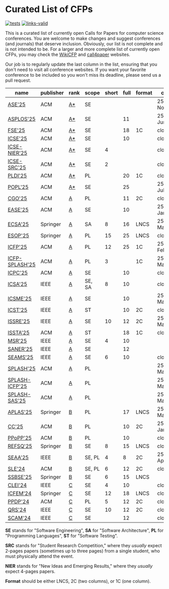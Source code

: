 # Curated List of CFPs

[![tests](https://github.com/yegor256/awesome-cfp/actions/workflows/tests.yml/badge.svg)](https://github.com/yegor256/awesome-cfp/actions/workflows/tests.yml)
[![links-valid](https://github.com/yegor256/awesome-cfp/actions/workflows/check-links.yml/badge.svg)](https://github.com/yegor256/awesome-cfp/actions/workflows/check-links.yml)

This is a curated list of currently open Calls for Papers for computer
science conferences. You are welcome to make changes and suggest conferences
(and journals) that deserve inclusion. Obviously, our list is not complete
and is not intended to be. For a larger and more complete list of
currently open CFPs,
you may check the [WikiCFP](http://www.wikicfp.com/cfp/) and
[call4paper](https://www.call4paper.com/) websites.

Our job is to regularly update the last column in the list, ensuring that
you don't need to visit all conference websites. If you want your favorite
conference to be included so you won't miss its deadline,
please send us a pull request.

<!-- events -->
| name | publisher | rank | scope | short | full | format | cfp | country |
| --- | --- | --- | --- | --- | --- | --- | --- | --- |
| [ASE'25](<https://conf.researchr.org/home/ase-2025>) | ACM | [A*](<https://portal.core.edu.au/conf-ranks/279>) | SE |  |  |  | 25-Nov | KR |
| [ASPLOS'25](<https://www.asplos-conference.org/asplos2025/cfp/>) | ACM | [A*](<https://portal.core.edu.au/conf-ranks/147>) | SE |  | 11 |  | 25-Jun | US |
| [FSE'25](<https://conf.researchr.org/home/fse-2025>) | ACM | [A*](<https://portal.core.edu.au/conf-ranks/52>) | SE |  | 18 | 1C | closed | NO |
| [ICSE'25](<https://conf.researchr.org/home/icse-2025>) | ACM | [A*](<https://portal.core.edu.au/conf-ranks/1209>) | SE |  | 10 |  | closed | CA |
| [ICSE-NIER'25](<https://conf.researchr.org/track/icse-2025/icse-2025-nier>) | ACM | [A*](<https://portal.core.edu.au/conf-ranks/1209>) | SE | 4 |  |  | closed | CA |
| [ICSE-SRC'25](<https://conf.researchr.org/track/icse-2025/icse-2025-SRC>) | ACM | [A*](<https://portal.core.edu.au/conf-ranks/1209>) | SE | 2 |  |  | closed | CA |
| [PLDI'25](<https://conf.researchr.org/series/pldi>) | ACM | [A*](<https://portal.core.edu.au/conf-ranks/84>) | PL |  | 20 | 1C | closed | DK |
| [POPL'25](<https://conf.researchr.org/home/POPL-2025>) | ACM | [A*](<https://portal.core.edu.au/conf-ranks/82>) | SE |  | 25 |  | 25-Jul | US |
| [CGO'25](<https://conf.researchr.org/series/cgo>) | ACM | [A](<https://portal.core.edu.au/conf-ranks/1362>) | PL |  | 11 | 2C | closed | US |
| [EASE'25](<https://conf.researchr.org/home/ease-2025>) | ACM | [A](<https://portal.core.edu.au/conf-ranks/1022>) | SE |  | 10 |  | 25-Jan | IT |
| [ECSA'25](<https://conf.researchr.org/home/ecsa-2025>) | Springer | [A](<https://portal.core.edu.au/conf-ranks/2165>) | SA | 8 | 16 | LNCS | 25-Mar | CY |
| [ESOP'25](<https://etaps.org/2025/conferences/esop/>) | Springer | [A](<https://portal.core.edu.au/conf-ranks/514>) | PL | 15 | 25 | LNCS | closed | CZ |
| [ICFP'25](<https://icfp25.sigplan.org>) | ACM | [A](<https://portal.core.edu.au/conf-ranks/1037>) | PL | 12 | 25 | 1C | 25-Feb | IT |
| [ICFP-SPLASH'25](<https://icfp25.sigplan.org/track/icfp-splash-2025-workshops>) | ACM | [A](<https://portal.core.edu.au/conf-ranks/1037>) | PL | 3 |  | 1C | 25-May | IT |
| [ICPC'25](<https://conf.researchr.org/home/icpc-2025>) | ACM | [A](<https://portal.core.edu.au/conf-ranks/1181>) | SE |  | 10 |  | closed | CA |
| [ICSA'25](<https://conf.researchr.org/home/icsa-2025>) | IEEE | [A](<https://portal.core.edu.au/conf-ranks/791>) | SE, SA | 8 | 10 |  | closed | DK |
| [ICSME'25](<https://conf.researchr.org/home/icsme-2025>) | IEEE | [A](<https://portal.core.edu.au/conf-ranks/676>) | SE |  | 10 |  | 25-Mar | NZ |
| [ICST'25](<https://conf.researchr.org/series/icst>) | IEEE | [A](<https://portal.core.edu.au/conf-ranks/1221>) | ST |  | 10 | 2C | closed | IT |
| [ISSRE'25](<https://issre.github.io/2025/index.html>) | IEEE | [A](<https://portal.core.edu.au/conf-ranks/1411>) | SE | 10 | 12 | 2C | 25-May | BR |
| [ISSTA'25](<https://conf.researchr.org/home/issta-2025>) | ACM | [A](<https://portal.core.edu.au/conf-ranks/1412>) | ST |  | 18 | 1C | closed | NO |
| [MSR'25](<https://www.msrconf.org>) | IEEE | [A](<https://portal.core.edu.au/conf-ranks/711>) | SE | 4 | 10 |  |  | CA |
| [SANER'25](<https://conf.researchr.org/series/saner>) | IEEE | [A](<https://portal.core.edu.au/conf-ranks/2280>) | SE |  | 12 |  |  | CA |
| [SEAMS'25](<https://conf.researchr.org/home/seams-2025>) | IEEE | [A](<https://portal.core.edu.au/conf-ranks/2281>) | SE | 6 | 10 |  | closed | CA |
| [SPLASH'25](<https://2025.splashcon.org>) | ACM | [A](<https://portal.core.edu.au/conf-ranks/18>) | PL |  |  |  | 25-May | SG |
| [SPLASH-ICFP'25](<https://conf.researchr.org/home/icfp-splash-2025>) | ACM | [A](<https://portal.core.edu.au/conf-ranks/18>) | PL |  |  |  | 25-May | SG |
| [SPLASH-SAS'25](<https://2025.splashcon.org/home/sas-2025>) | ACM | [A](<https://portal.core.edu.au/conf-ranks/18>) | PL |  |  |  | 25-May | SG |
| [APLAS'25](<https://conf.researchr.org/home/aplas-2025>) | Springer | [B](<https://portal.core.edu.au/conf-ranks/171>) | PL |  | 17 | LNCS | 25-May | IN |
| [CC'25](<https://conf.researchr.org/series/CC>) | ACM | [B](<https://portal.core.edu.au/conf-ranks/936>) | PL |  | 10 | 2C | 25-Jan | UK |
| [PPoPP'25](<https://conf.researchr.org/home/ppopp-2025>) | ACM | [B](<https://portal.core.edu.au/conf-ranks/1691>) | PL |  | 10 |  | closed | UK |
| [REFSQ'25](<https://2025.refsq.org>) | Springer | [B](<https://portal.core.edu.au/conf-ranks/1521>) | SE | 8 | 15 | LNCS | closed | ES |
| [SEAA'25](<https://dsd-seaa.com/seaa2025>) | IEEE | [B](<https://portal.core.edu.au/conf-ranks/464>) | SE, PL | 4 | 8 | 2C | 25-Apr | IT |
| [SLE'24](<http://www.sleconf.org/2024>) | ACM | [B](<https://portal.core.edu.au/conf-ranks/1215>) | SE, PL | 6 | 12 | 2C | closed | US |
| [SSBSE'25](<https://ssbse.info>) | Springer | [B](<https://portal.core.edu.au/conf-ranks/2283>) | SE | 6 | 15 | LNCS |  | BR |
| [CLEI'24](<https://conferencia2024.clei.org>) | IEEE | [C](<https://portal.core.edu.au/conf-ranks/1589>) | SE | 4 | 10 |  | closed | AR |
| [ICFEM'24](<https://icfem2024.info>) | Springer | [C](<https://portal.core.edu.au/conf-ranks/1031>) | SE | 12 | 18 | LNCS | closed | JP |
| [PPDP'24](<https://ppdp2024.github.io>) | ACM | [C](<https://portal.core.edu.au/conf-ranks/1176>) | PL | 5 | 12 | 2C | closed | IT |
| [QRS'24](<https://qrs24.techconf.org>) | IEEE | [C](<https://portal.core.edu.au/conf-ranks/1185>) | SE | 10 | 12 | 2C | closed | UK |
| [SCAM'24](<https://conf.researchr.org/home/scam-2024>) | IEEE | [C](<https://portal.core.edu.au/conf-ranks/718>) | SE |  | 12 |  | closed | US |

<!-- events -->

**SE** stands for "Software Engineering",
**SA** for "Software Architecture",
**PL** for "Programming Languages",
**ST** for "Software Testing".

**SRC** stands for "Student Research Competition," where they _usually_ expect
2-pages papers (sometimes up to three pages)
from a single student, who must physically attend the event.

**NIER** stands for "New Ideas and Emerging Results," where
they _usually_ expect 4-pages papers.

**Format** should be either LNCS, 2C (two columns), or 1C (one column).
